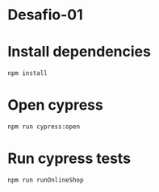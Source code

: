 # Desafio-01

# Install dependencies
  `npm install`
  
# Open cypress 
  `npm run cypress:open`

# Run cypress tests
  `npm run runOnlineShop`
